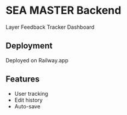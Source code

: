 # SEA MASTER Backend

Layer Feedback Tracker Dashboard

## Deployment
Deployed on Railway.app

## Features
- User tracking
- Edit history
- Auto-save
